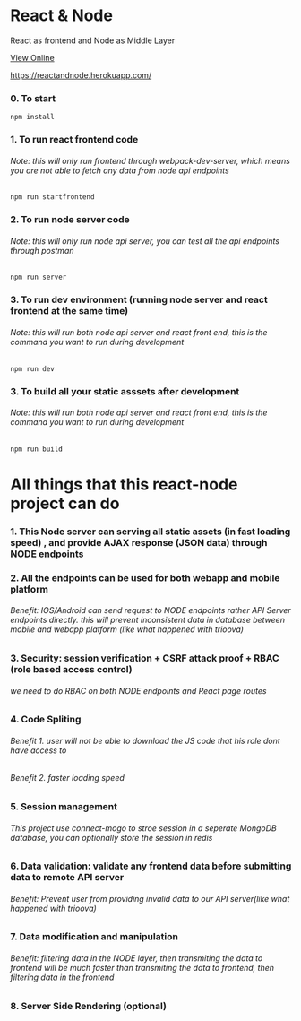 # React & Node

React as frontend and Node as Middle Layer

[View Online](https://reactandnode.herokuapp.com/)

https://reactandnode.herokuapp.com/

### 0. To start

```
npm install
```

### 1. To run react frontend code

###### Note: this will only run frontend through webpack-dev-server, which means you are not able to fetch any data from node api endpoints

```
npm run startfrontend
```

### 2. To run node server code

###### Note: this will only run node api server, you can test all the api endpoints through postman

```
npm run server
```

### 3. To run dev environment (running node server and react frontend at the same time)

###### Note: this will run both node api server and react front end, this is the command you want to run during development

```
npm run dev
```

### 3. To build all your static asssets after development

###### Note: this will run both node api server and react front end, this is the command you want to run during development

```
npm run build
```


# All things that this react-node project can do

### 1. This Node server can serving all static assets (in fast loading speed) , and provide AJAX response (JSON data) through NODE endpoints

### 2. All the endpoints can be used for both webapp and mobile platform
###### Benefit: IOS/Android can send request to NODE endpoints rather API Server endpoints directly. this will prevent inconsistent data in database between mobile and webapp platform (like what happened with trioova)

### 3. Security: session verification + CSRF attack proof + RBAC (role based access control)
###### we need to do RBAC on both NODE endpoints and React page routes

### 4. Code Spliting
###### Benefit 1. user will not be able to download the JS code that his role dont have access to
###### Benefit 2. faster loading speed


### 5. Session management
###### This project use connect-mogo to stroe session in a seperate MongoDB database, you can optionally store the session in redis


### 6. Data validation: validate any frontend data before submitting data to remote API server
###### Benefit: Prevent user from providing invalid data to our API server(like what happened with trioova)


### 7. Data modification and manipulation
###### Benefit: filtering data in the NODE layer, then transmiting the data to frontend will be much faster than transmiting the data to frontend, then filtering data in the frontend


### 8. Server Side Rendering (optional)








